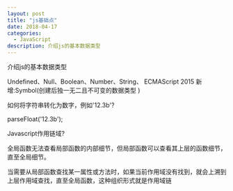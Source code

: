 ```yaml
---
layout: post
title: "js基础点"
date: 2018-04-17
categories:
  - JavaScript
description: 介绍js的基本数据类型
---
```

介绍js的基本数据类型﻿

﻿Undefined、Null、Boolean、Number、String、 ECMAScript 2015 新增:Symbol(创建后独一无二且不可变的数据类型 )

如何将字符串转化为数字，例如'12.3b'?﻿

parseFloat('12.3b');

Javascript作用链域?﻿

﻿全局函数无法查看局部函数的内部细节，但局部函数可以查看其上层的函数细节，直至全局细节。﻿

当需要从局部函数查找某一属性或方法时，如果当前作用域没有找到，就会上溯到上层作用域查找，直至全局函数，这种组织形式就是作用域链
